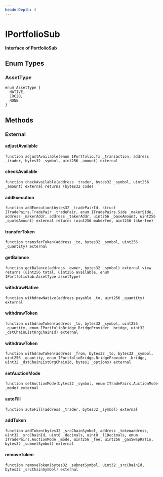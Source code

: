 ```yaml
---
headerDepth: 4
---
```


# IPortfolioSub

**Interface of PortfolioSub**

## Enum Types

### AssetType

```solidity
enum AssetType {
  NATIVE,
  ERC20,
  NONE
}
```

## Methods

### External

#### adjustAvailable

```solidity:no-line-numbers
function adjustAvailable(enum IPortfolio.Tx _transaction, address _trader, bytes32 _symbol, uint256 _amount) external
```

#### checkAvailable

```solidity:no-line-numbers
function checkAvailable(address _trader, bytes32 _symbol, uint256 _amount) external returns (bytes32 code)
```

#### addExecution

```solidity:no-line-numbers
function addExecution(bytes32 _tradePairId, struct ITradePairs.TradePair _tradePair, enum ITradePairs.Side _makerSide, address _makerAddr, address _takerAddr, uint256 _baseAmount, uint256 _quoteAmount) external returns (uint256 makerfee, uint256 takerfee)
```

#### transferToken

```solidity:no-line-numbers
function transferToken(address _to, bytes32 _symbol, uint256 _quantity) external
```

#### getBalance

```solidity:no-line-numbers
function getBalance(address _owner, bytes32 _symbol) external view returns (uint256 total, uint256 available, enum IPortfolioSub.AssetType assetType)
```

#### withdrawNative

```solidity:no-line-numbers
function withdrawNative(address payable _to, uint256 _quantity) external
```

#### withdrawToken

```solidity:no-line-numbers
function withdrawToken(address _to, bytes32 _symbol, uint256 _quantity, enum IPortfolioBridge.BridgeProvider _bridge, uint32 _dstChainListOrgChainId) external
```

#### withdrawToken

```solidity:no-line-numbers
function withdrawToken(address _from, bytes32 _to, bytes32 _symbol, uint256 _quantity, enum IPortfolioBridge.BridgeProvider _bridge, uint32 _dstChainListOrgChainId, bytes1 _options) external
```

#### setAuctionMode

```solidity:no-line-numbers
function setAuctionMode(bytes32 _symbol, enum ITradePairs.AuctionMode _mode) external
```

#### autoFill

```solidity:no-line-numbers
function autoFill(address _trader, bytes32 _symbol) external
```

#### addToken

```solidity:no-line-numbers
function addToken(bytes32 _srcChainSymbol, address _tokenaddress, uint32 _srcChainId, uint8 _decimals, uint8 _l1Decimals, enum ITradePairs.AuctionMode _mode, uint256 _fee, uint256 _gasSwapRatio, bytes32 _subnetSymbol) external
```

#### removeToken

```solidity:no-line-numbers
function removeToken(bytes32 _subnetSymbol, uint32 _srcChainId, bytes32 _srcChainSymbol) external
```

